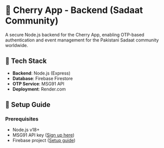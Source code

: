 # 🍒 Cherry App - Backend (Sadaat Community)

A secure Node.js backend for the Cherry App, enabling OTP-based authentication and event management for the Pakistani Sadaat community worldwide.

## 🔧 Tech Stack
- **Backend**: Node.js (Express)
- **Database**: Firebase Firestore
- **OTP Service**: MSG91 API
- **Deployment**: Render.com

## 🚀 Setup Guide

### Prerequisites
- Node.js v18+
- MSG91 API key ([Sign up here](https://msg91.com/))
- Firebase project ([Setup guide](#firebase-setup))

   
